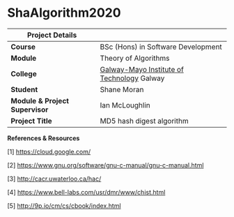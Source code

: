 # ShaAlgorithm2020

| Project Details   |     |
| --- | --- |
| **Course** | BSc (Hons) in Software Development  |
| **Module** |  Theory of Algorithms |
| **College** | [Galway-Mayo Institute of Technology](http://www.gmit.ie/) Galway |
| **Student** | Shane Moran |
| **Module & Project Supervisor** | Ian McLoughlin |
| **Project Title** | MD5 hash digest algorithm |



**References & Resources**

[1] https://cloud.google.com/

[2] https://www.gnu.org/software/gnu-c-manual/gnu-c-manual.html

[3] http://cacr.uwaterloo.ca/hac/

[4] https://www.bell-labs.com/usr/dmr/www/chist.html

[5] http://9p.io/cm/cs/cbook/index.html
